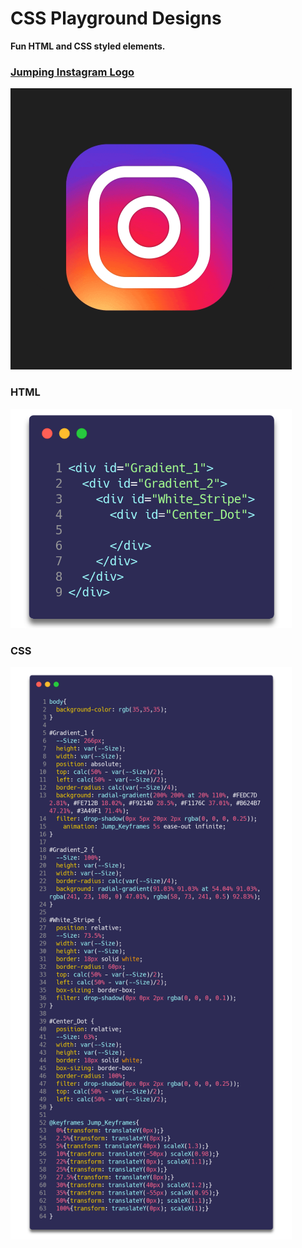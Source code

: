 # CSS Playground Designs
<b>Fun HTML and CSS styled elements.</b>


### [Jumping Instagram Logo](https://github.com/MichaelTr7/CSS-Playground-Designs/tree/main/Jumping%20Instagram%20Logo)

<img src="./Jumping Instagram Logo/Animation.gif" width = "450">

<h3>HTML</h3>

<img src="./Jumping Instagram Logo/HTML.png" width = "450">

<h3>CSS</h3>

<img src="./Jumping Instagram Logo/CSS.png" width = "450">
